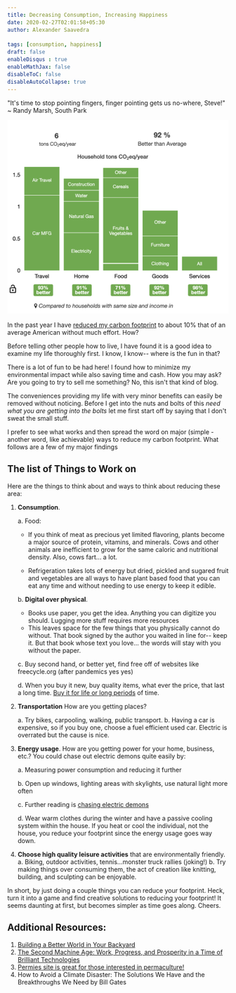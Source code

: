 ```yaml
---
title: Decreasing Consumption, Increasing Happiness
date: 2020-02-27T02:01:58+05:30
author: Alexander Saavedra

tags: [consumption, happiness]
draft: false
enableDisqus : true
enableMathJax: false
disableToC: false
disableAutoCollapse: true
---
```


"It's time to stop pointing fingers, finger pointing gets us no-where, Steve!"
~ Randy Marsh, South Park

![carbon-footprint](/assets/carbon-footprint.png)

In the past year I have [reduced my carbon footprint](https://en.wikipedia.org/wiki/Carbon_footprint#Measuring_carbon_footprints) to about 10% that of an average American without much effort. How?

Before telling other people how to live, I have found it is a good idea to examine my life thoroughly first.
I know, I know-- where is the fun in that?

There is a lot of fun to be had here! I found how to minimize my environmental impact while also saving time and cash.
How you may ask? Are you going to try to sell me something? No, this isn't that kind of blog.

The conveniences providing my life with very minor benefits can easily be removed without noticing.
Before I get into the nuts and bolts of this *need what you are getting into the bolts* let me
first start off by saying that I don't sweat the small stuff.

I prefer to see what works and then spread the word on major (simple - another word, like achievable) ways to reduce my carbon footprint.  What follows are a few of my major findings

## The list of Things to Work on

Here are the things to think about and ways to think about reducing these area:

  1. **Consumption**.

      a. Food:
        - If you think of meat as precious yet limited flavoring, plants become a major source of protein, vitamins, and minerals. Cows and other animals are inefficient to grow for the same caloric and nutritional density. Also, cows fart... a lot.

        - Refrigeration takes lots of energy but dried, pickled and sugared fruit and vegetables are all ways to have plant based food that you can eat any time and without needing to use energy to keep it edible.

      b. **Digital over physical**.

        - Books use paper, you get the idea. Anything you can digitize you should. Lugging more stuff requires more resources
        - This leaves space for the few things that you physically cannot do without. That book signed by the author you waited in line for-- keep it.  But that book whose text you love... the words will stay with you without the paper.

      c. Buy second hand, or better yet, find free off of websites like freecycle.org (after pandemics yes yes)

      d. When you buy it new, buy quality items, what ever the price, that last a long time. [Buy it for life or long periods](https://www.reddit.com/r/BuyItForLife/) of time.

  2. **Transportation** How are you getting places?

      a. Try bikes, carpooling, walking, public transport.
      b. Having a car is expensive, so if you buy one, choose a fuel efficient used car. Electric is overrated but the cause is nice.

  3. **Energy usage**. How are you getting power for your home, business, etc.? You could chase out electric demons quite easily by:

      a. Measuring power consumption and reducing it further

      b. Open up windows, lighting areas with skylights, use natural light more often

      c. Further reading is [chasing electric demons](https://www.mrmoneymustache.com/2015/03/25/cut-your-power-bill/)

      d. Wear warm clothes during the winter and have a passive cooling system within the house. If you heat or cool the individual, not the house, you reduce your footprint since the energy usage goes way down.

  4. **Choose high quality leisure activities** that are environmentally friendly.
      a. Biking, outdoor activities, tennis...monster truck rallies (joking!)
      b. Try making things over consuming them, the act of creation like knitting, building, and sculpting can be enjoyable.

In short, by just doing a couple things you can reduce your footprint. Heck, turn it into a game and find creative solutions to reducing your footprint! It seems daunting at first, but becomes simpler as time goes along. Cheers.

## Additional Resources:

  1. [Building a Better World in Your Backyard](https://www.amazon.com/Building-Better-World-Your-Backyard-ebook/dp/B07XWRXZW9/ref=sr_1_1?dchild=1&keywords=paul+wheaton&qid=1588986038&sr=8-1)
  2. [The Second Machine Age: Work, Progress, and Prosperity in a Time of Brilliant Technologies](https://www.amazon.com/gp/product/0393350649/ref=as_li_qf_asin_il_tl?ie=UTF8&tag=wwwsamharris03-20&creative=9325&linkCode=as2&creativeASIN=0393350649&linkId=2a7c783a8f0cb46110fb625b8b9a9513)
  3. [Permies site is great for those interested in permaculture!](https://permies.com/)
  4. How to Avoid a Climate Disaster: The Solutions We Have and the Breakthroughs We Need by Bill Gates


